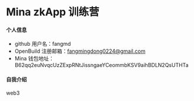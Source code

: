 # Mina zkApp 训练营


#### 个人信息

- github 用户名：fangmd
- OpenBuild 注册邮箱：fangmingdong0224@gmail.com
- Mina 钱包地址：B62qq2euNvqcUzZExpRNtJissngaeYCeommbKSV9aihBDLN2QsUTHTa

#### 自我介绍

web3